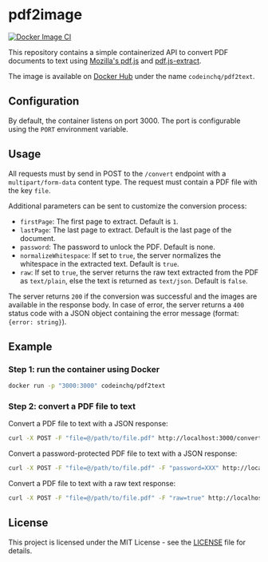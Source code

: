 # pdf2image

[![Docker Image CI](https://github.com/codeinchq/pdf2text/actions/workflows/docker-image.yml/badge.svg)](https://github.com/codeinchq/pdf2text/actions/workflows/docker-image.yml)

This repository contains a simple containerized API to convert PDF documents to text using [Mozilla's pdf.js](https://mozilla.github.io/pdf.js/) and [pdf.js-extract](https://www.npmjs.com/package/pdf.js-extract).

The image is available on [Docker Hub](https://hub.docker.com/r/codeinchq/pdf2text) under the name `codeinchq/pdf2text`.

## Configuration

By default, the container listens on port 3000. The port is configurable using the `PORT` environment variable.

## Usage

All requests must by send in POST to the `/convert` endpoint with a `multipart/form-data` content type. The request must contain a PDF file with the key `file`. 

Additional parameters can be sent to customize the conversion process:
* `firstPage`: The first page to extract. Default is `1`.
* `lastPage`: The last page to extract. Default is the last page of the document.
* `password`: The password to unlock the PDF. Default is none.
* `normalizeWhitespace`: If set to `true`, the server normalizes the whitespace in the extracted text. Default is `true`.
* `raw`: If set to `true`, the server returns the raw text extracted from the PDF as `text/plain`, else the text is returned as `text/json`. Default is `false`.

The server returns `200` if the conversion was successful and the images are available in the response body. In case of error, the server returns a `400` status code with a JSON object containing the error message (format: `{error: string}`).

## Example

### Step 1: run the container using Docker
```bash
docker run -p "3000:3000" codeinchq/pdf2text 
```

### Step 2: convert a PDF file to text
Convert a PDF file to text with a JSON response:
```bash
curl -X POST -F "file=@/path/to/file.pdf" http://localhost:3000/convert -o example.json
```

Convert a password-protected PDF file to text with a JSON response:
```bash
curl -X POST -F "file=@/path/to/file.pdf" -F "password=XXX" http://localhost:3000/convert -o example.json
```

Convert a PDF file to text with a raw text response:
```bash
curl -X POST -F "file=@/path/to/file.pdf" -F "raw=true" http://localhost:3000/convert -o example.txt
```

## License

This project is licensed under the MIT License - see the [LICENSE](LICENSE) file for details.
